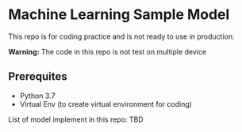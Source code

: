 # Machine Learning Sample Model

This repo is for coding practice and is not ready to use in production.

**Warning:** The code in this repo is not test on multiple device

## Prerequites

- Python 3.7
- Virtual Env (to create virtual environment for coding)

List of model implement in this repo:
TBD
